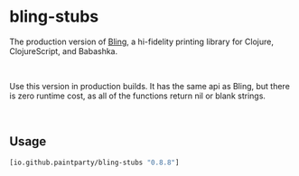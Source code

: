 # bling-stubs

The production version of [Bling](https://github.com/paintparty/bling), a hi-fidelity printing library for Clojure, ClojureScript, and Babashka.

<br>

Use this version in production builds. It has the same api as Bling, but there is zero runtime cost, as all of the functions return nil or blank strings.

<br>

## Usage
```Clojure
[io.github.paintparty/bling-stubs "0.8.8"]
```
